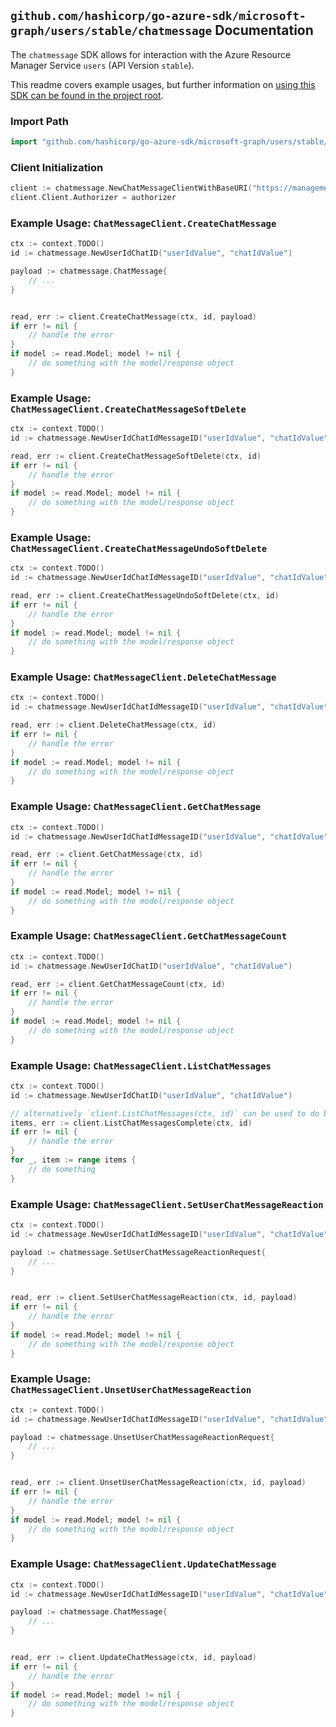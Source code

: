 
## `github.com/hashicorp/go-azure-sdk/microsoft-graph/users/stable/chatmessage` Documentation

The `chatmessage` SDK allows for interaction with the Azure Resource Manager Service `users` (API Version `stable`).

This readme covers example usages, but further information on [using this SDK can be found in the project root](https://github.com/hashicorp/go-azure-sdk/tree/main/docs).

### Import Path

```go
import "github.com/hashicorp/go-azure-sdk/microsoft-graph/users/stable/chatmessage"
```


### Client Initialization

```go
client := chatmessage.NewChatMessageClientWithBaseURI("https://management.azure.com")
client.Client.Authorizer = authorizer
```


### Example Usage: `ChatMessageClient.CreateChatMessage`

```go
ctx := context.TODO()
id := chatmessage.NewUserIdChatID("userIdValue", "chatIdValue")

payload := chatmessage.ChatMessage{
	// ...
}


read, err := client.CreateChatMessage(ctx, id, payload)
if err != nil {
	// handle the error
}
if model := read.Model; model != nil {
	// do something with the model/response object
}
```


### Example Usage: `ChatMessageClient.CreateChatMessageSoftDelete`

```go
ctx := context.TODO()
id := chatmessage.NewUserIdChatIdMessageID("userIdValue", "chatIdValue", "chatMessageIdValue")

read, err := client.CreateChatMessageSoftDelete(ctx, id)
if err != nil {
	// handle the error
}
if model := read.Model; model != nil {
	// do something with the model/response object
}
```


### Example Usage: `ChatMessageClient.CreateChatMessageUndoSoftDelete`

```go
ctx := context.TODO()
id := chatmessage.NewUserIdChatIdMessageID("userIdValue", "chatIdValue", "chatMessageIdValue")

read, err := client.CreateChatMessageUndoSoftDelete(ctx, id)
if err != nil {
	// handle the error
}
if model := read.Model; model != nil {
	// do something with the model/response object
}
```


### Example Usage: `ChatMessageClient.DeleteChatMessage`

```go
ctx := context.TODO()
id := chatmessage.NewUserIdChatIdMessageID("userIdValue", "chatIdValue", "chatMessageIdValue")

read, err := client.DeleteChatMessage(ctx, id)
if err != nil {
	// handle the error
}
if model := read.Model; model != nil {
	// do something with the model/response object
}
```


### Example Usage: `ChatMessageClient.GetChatMessage`

```go
ctx := context.TODO()
id := chatmessage.NewUserIdChatIdMessageID("userIdValue", "chatIdValue", "chatMessageIdValue")

read, err := client.GetChatMessage(ctx, id)
if err != nil {
	// handle the error
}
if model := read.Model; model != nil {
	// do something with the model/response object
}
```


### Example Usage: `ChatMessageClient.GetChatMessageCount`

```go
ctx := context.TODO()
id := chatmessage.NewUserIdChatID("userIdValue", "chatIdValue")

read, err := client.GetChatMessageCount(ctx, id)
if err != nil {
	// handle the error
}
if model := read.Model; model != nil {
	// do something with the model/response object
}
```


### Example Usage: `ChatMessageClient.ListChatMessages`

```go
ctx := context.TODO()
id := chatmessage.NewUserIdChatID("userIdValue", "chatIdValue")

// alternatively `client.ListChatMessages(ctx, id)` can be used to do batched pagination
items, err := client.ListChatMessagesComplete(ctx, id)
if err != nil {
	// handle the error
}
for _, item := range items {
	// do something
}
```


### Example Usage: `ChatMessageClient.SetUserChatMessageReaction`

```go
ctx := context.TODO()
id := chatmessage.NewUserIdChatIdMessageID("userIdValue", "chatIdValue", "chatMessageIdValue")

payload := chatmessage.SetUserChatMessageReactionRequest{
	// ...
}


read, err := client.SetUserChatMessageReaction(ctx, id, payload)
if err != nil {
	// handle the error
}
if model := read.Model; model != nil {
	// do something with the model/response object
}
```


### Example Usage: `ChatMessageClient.UnsetUserChatMessageReaction`

```go
ctx := context.TODO()
id := chatmessage.NewUserIdChatIdMessageID("userIdValue", "chatIdValue", "chatMessageIdValue")

payload := chatmessage.UnsetUserChatMessageReactionRequest{
	// ...
}


read, err := client.UnsetUserChatMessageReaction(ctx, id, payload)
if err != nil {
	// handle the error
}
if model := read.Model; model != nil {
	// do something with the model/response object
}
```


### Example Usage: `ChatMessageClient.UpdateChatMessage`

```go
ctx := context.TODO()
id := chatmessage.NewUserIdChatIdMessageID("userIdValue", "chatIdValue", "chatMessageIdValue")

payload := chatmessage.ChatMessage{
	// ...
}


read, err := client.UpdateChatMessage(ctx, id, payload)
if err != nil {
	// handle the error
}
if model := read.Model; model != nil {
	// do something with the model/response object
}
```
